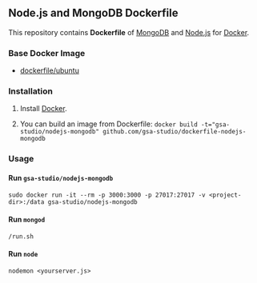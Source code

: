 ## Node.js and MongoDB Dockerfile


This repository contains **Dockerfile** of [MongoDB](http://www.mongodb.org/) and [Node.js](http://nodejs.org/) for [Docker](https://www.docker.com/).


### Base Docker Image

* [dockerfile/ubuntu](http://dockerfile.github.io/#/ubuntu)


### Installation

1. Install [Docker](https://www.docker.com/).

2. You can build an image from Dockerfile: `docker build -t="gsa-studio/nodejs-mongodb" github.com/gsa-studio/dockerfile-nodejs-mongodb`


### Usage

#### Run `gsa-studio/nodejs-mongodb`

    sudo docker run -it --rm -p 3000:3000 -p 27017:27017 -v <project-dir>:/data gsa-studio/nodejs-mongodb

#### Run `mongod`

    /run.sh

#### Run `node`

    nodemon <yourserver.js>
